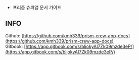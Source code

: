 
* 프리즘 슈퍼앱 문서 가이드

## INFO

Github: [https://github.com/kmh339/prism-crew-app-docs](https://github.com/kmh339/prism-crew-app-docs)  
Gitbook: [https://app.gitbook.com/s/bljokyAI7Zk09mzde3eP/](https://app.gitbook.com/s/bljokyAI7Zk09mzde3eP/)
